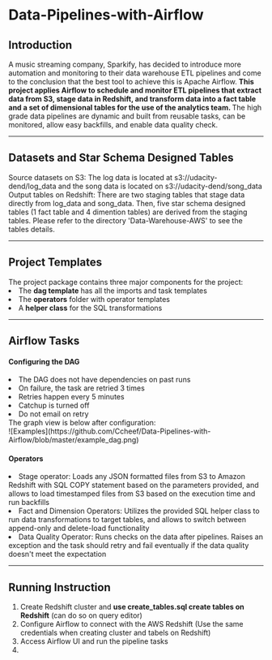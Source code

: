# Data-Pipelines-with-Airflow
<h2>Introduction</h2>
A music streaming company, Sparkify, has decided to introduce more automation and monitoring to their data warehouse ETL pipelines and come to the conclusion that the best tool to achieve this is Apache Airflow. <strong>This project applies Airflow to schedule and monitor ETL pipelines that extract data from S3, stage data in Redshift, and transform data into a fact table and a set of dimensional tables for the use of the analytics team. </strong> The high grade data pipelines are dynamic and built from reusable tasks, can be monitored, allow easy backfills, and enable data quality check.

-----------------------------------------------------------------------------------------------------

<h2>Datasets and Star Schema Designed Tables</h2>
Source datasets on S3: The log data is located at s3://udacity-dend/log_data and the song data is located on s3://udacity-dend/song_data<br>
Output tables on Redshift: There are two staging tables that stage data directly from log_data and song_data. Then, five star schema designed tables (1 fact table and 4 dimention tables) are derived from the staging tables. Please refer to the directory 'Data-Warehouse-AWS' to see the tables details. 

-----------------------------------------------------------------------------------------------------

<h2>Project Templates</h2>
The project package contains three major components for the project:
<li>The <strong>dag template</strong>  has all the imports and task templates</li>
<li>The <strong>operators</strong> folder with operator templates</li>
<li>A <strong>helper class</strong> for the SQL transformations</li>

-----------------------------------------------------------------------------------------------------

<h2>Airflow Tasks</h2>
<h4>Configuring the DAG</h4>
<li>The DAG does not have dependencies on past runs</li>
<li>On failure, the task are retried 3 times</li>
<li>Retries happen every 5 minutes</li>
<li>Catchup is turned off</li>
<li>Do not email on retry</li>
The graph view is below after configuration:<br>
![Examples](https://github.com/Ccheef/Data-Pipelines-with-Airflow/blob/master/example_dag.png)
<h4>Operators</h4>
<li>Stage operator: Loads any JSON formatted files from S3 to Amazon Redshift with SQL COPY statement based on the parameters provided, and allows to load timestamped files from S3 based on the execution time and run backfills</li>
<li>Fact and Dimension Operators: Utilizes the provided SQL helper class to run data transformations to target tables, and allows to switch between append-only and delete-load functionality</li>
<li>Data Quality Operator: Runs checks on the data after pipelines. Raises an exception and the task should retry and fail eventually if the data quality doesn't meet the expectation</li>

-----------------------------------------------------------------------------------------------------

<h2>Running Instruction</h2>
<ol>
<li>Create Redshift cluster and <strong>use create_tables.sql create tables on Redshift</strong> (can do so on query editor)</li>
<li>Configure Airflow to connect with the AWS Redshift (Use the same credentials when creating cluster and tabels on Redshift)</li>
<li>Access Airflow UI and run the pipeline tasks</li>
<li></li>
</ol>
